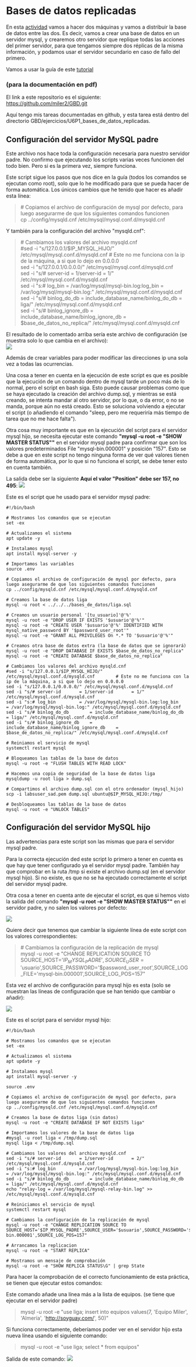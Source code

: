 # Bases de datos replicadas
En esta [actividad](https://educacionadistancia.juntadeandalucia.es/centros/almeria/mod/assign/view.php?id=411839) vamos a hacer dos máquinas y vamos a distribuir la base de datos entre las dos. Es decir, vamos a crear una base de datos en un servidor mysql, y crearemos otro servidor que replique todas las acciones del primer servidor, para que tengamos siempre dos réplicas de la misma información, y podamos usar el servidor secundario en caso de fallo del primero.

Vamos a usar la guía de este [tutorial](https://help.clouding.io/hc/es/articles/6416333071900-C%C3%B3mo-configurar-una-replicaci%C3%B3n-MySQL)

### (para la documentación en pdf)
El link a este repositorio es el siguiente:  
https://github.com/miler2/GBD.git

Aquí tengo mis tareas documentadas en github, y esta tarea está dentro del directorio GBD/ejercicios/U6P1_bases_de_datos_replicadas.

## **Configuración del servidor MySQL padre**
Este archivo nos hace toda la configuración necesaria para nuestro servidor padre. No confirmo que ejecutando los scripts varias veces funcionen del todo bien. Pero si es la primera vez, siempre funciona.

Este script sigue los pasos que nos dice en la guía (todos los comandos se ejecutan como root), solo que lo he modificado para que se pueda hacer de forma automática. Los únicos cambios que he tenido que hacer es añadir esta línea:

>\# Copiamos el archivo de configuración de mysql por defecto, para luego asegurarme de que los siguientes comandos funcionen  
>cp ../config/mysqld.cnf /etc/mysql/mysql.conf.d/mysqld.cnf

Y también para la configuración del archivo "mysqld.cnf":

>\# Cambiamos los valores del archivo mysqld.cnf  
>#sed -i "s/127.0.0.1/$IP_MYSQL_HIJO/" /etc/mysql/mysql.conf.d/mysqld.cnf        # Este no me funciona con la ip de la máquina, a si que lo dejo en 0.0.0.0  
>sed -i "s/127.0.0.1/0.0.0.0/" /etc/mysql/mysql.conf.d/mysqld.cnf  
>sed -i "s/# server-id		= 1/server-id		= 1/" /etc/mysql/mysql.conf.d/mysqld.cnf  
>sed -i "s:# log_bin			= /var/log/mysql/mysql-bin.log:log_bin			= /var/log/mysql/mysql-bin.log:" /etc/mysql/mysql.conf.d/mysqld.cnf  
>sed -i "s/# binlog_do_db		= include_database_name/binlog_do_db		= liga/" /etc/mysql/mysql.conf.d/mysqld.cnf  
>sed -i "s/# binlog_ignore_db	= include_database_name/binlog_ignore_db	= $base_de_datos_no_replica/" /etc/mysql/mysql.conf.d/mysqld.cnf

El resultado de lo comentado arriba sería este archivo de configuración (se muestra solo lo que cambia en el archivo):  
![](images/imagen1.png)

Además de crear variables para poder modificar las direcciones ip una sola vez a todas las ocurrencias.

Una cosa a tener en cuenta en la ejecución de este script es que es posible que la ejecución de un comando dentro de mysql tarde un poco más de lo normal, pero el script en bash siga. Esto puede causar problemas como que se haya ejecutado la creación del archivo dump.sql, y mientras se está creando, se intenta mandar al otro servidor, por lo que, o da error, o no se manda, porque aún no está creado. Esto se soluciona volviendo a ejecutar el script (o añadiendo el comando "sleep, pero me requeriría más tiempo de tarea que no me hace falta").

Otra cosa muy importante es que en la ejecución del script para el servidor mysql hijo, se necesita ejecutar este comando **"mysql -u root -e "SHOW MASTER STATUS""** en el servidor mysql padre para confirmar que son los valores predeterminados File "mysql-bin.000001" y posición "157". Esto se debe a que en este script no tengo ninguna forma de ver qué valores tienen de forma automática, por lo que si no funciona el script, se debe tener esto en cuenta también.

La salida debe ser la siguiente **Aquí el valor "Position" debe ser 157, no 495**:
![](images/imagen2.png)

Este es el script que he usado para el servidor mysql padre:
```
#!/bin/bash

# Mostramos los comandos que se ejecutan
set -ex

# Actualizamos el sistema
apt update -y

# Instalamos mysql
apt install mysql-server -y

# Importamos las variables
source .env

# Copiamos el archivo de configuración de mysql por defecto, para luego asegurarme de que los siguientes comandos funcionen
cp ../config/mysqld.cnf /etc/mysql/mysql.conf.d/mysqld.cnf

# Creamos la base de datos liga
mysql -u root < ../../../bases_de_datos/liga.sql

# Creamos un usuario personal '[tu_usuario]'@'%'
mysql -u root -e "DROP USER IF EXISTS '$usuario'@'%'"
mysql -u root -e "CREATE USER '$usuario'@'%' IDENTIFIED WITH mysql_native_password BY '$password_user_root'"
mysql -u root -e "GRANT ALL PRIVILEGES On *.* TO '$usuario'@'%'"

# Creamos otra base de datos extra (la base de datos que se ignorará)
mysql -u root -e "DROP DATABASE IF EXISTS $base_de_datos_no_replica"
mysql -u root -e "CREATE DATABASE $base_de_datos_no_replica"

# Cambiamos los valores del archivo mysqld.cnf
#sed -i "s/127.0.0.1/$IP_MYSQL_HIJO/" /etc/mysql/mysql.conf.d/mysqld.cnf        # Este no me funciona con la ip de la máquina, a si que lo dejo en 0.0.0.0
sed -i "s/127.0.0.1/0.0.0.0/" /etc/mysql/mysql.conf.d/mysqld.cnf
sed -i "s/# server-id		= 1/server-id		= 1/" /etc/mysql/mysql.conf.d/mysqld.cnf
sed -i "s:# log_bin			= /var/log/mysql/mysql-bin.log:log_bin			= /var/log/mysql/mysql-bin.log:" /etc/mysql/mysql.conf.d/mysqld.cnf
sed -i "s/# binlog_do_db		= include_database_name/binlog_do_db		= liga/" /etc/mysql/mysql.conf.d/mysqld.cnf
sed -i "s/# binlog_ignore_db	= include_database_name/binlog_ignore_db	= $base_de_datos_no_replica/" /etc/mysql/mysql.conf.d/mysqld.cnf

# Reiniamos el servicio de mysql
systemctl restart mysql

# Bloqueamos las tablas de la base de datos
mysql -u root -e "FLUSH TABLES WITH READ LOCK"

# Hacemos una copia de seguridad de la base de datos liga
mysqldump -u root liga > dump.sql

# Compartimos el archivo dump.sql con el otro ordenador (mysql_hijo)
scp -i labsuser_sad.pem dump.sql ubuntu@$IP_MYSQL_HIJO:/tmp/

# Desbloqueamos las tablas de la base de datos
mysql -u root -e "UNLOCK TABLES"
```

## **Configuración del servidor MySQL hijo**

Las advertencias para este script son las mismas que para el servidor mysql padre. 

Para la correcta ejecución ded este script lo primero a tener en cuenta es que hay que tener configurado ya el servidor mysql padre. También hay que comprobar en la ruta /tmp si existe el archivo dump.sql (en el servidor mysql hijo). Si no existe, es que no se ha ejecutado correctamente el script del servidor mysql padre.

Otra cosa a tener en cuenta ante de ejecutar el script, es que si hemos visto la salida del comando **"mysql -u root -e "SHOW MASTER STATUS""** en el servidor padre, y no salen los valores por defecto:

![](images/imagen2.png)

Quiere decir que tenemos que cambiar la siguiente línea de este script con los valores correspondientes:

>\# Cambiamos la configuración de la replicación de mysql  
>mysql -u root -e "CHANGE REPLICATION SOURCE TO SOURCE_HOST='$IP_MYSQL_PADRE',SOURCE_USER='$usuario',SOURCE_PASSWORD='$password_user_root',SOURCE_LOG_FILE='mysql-bin.000001',SOURCE_LOG_POS=157"

Esta vez el archivo de configuración para mysql hijo es esta (solo se muestran las líneas de configuración que se han tenido que cambiar o añadir):

![](images/imagen3.png)

Este es el script para el servidor mysql hijo:
```
#!/bin/bash

# Mostramos los comandos que se ejecutan
set -ex

# Actualizamos el sistema
apt update -y

# Instalamos mysql
apt install mysql-server -y

source .env

# Copiamos el archivo de configuración de mysql por defecto, para luego asegurarme de que los siguientes comandos funcionen
cp ../config/mysqld.cnf /etc/mysql/mysql.conf.d/mysqld.cnf

# Creamos la base de datos liga (sin datos)
mysql -u root -e "CREATE DATABASE IF NOT EXISTS liga"

# Importamos los valores de la base de datos liga
#mysql -u root liga < /tmp/dump.sql
mysql liga < /tmp/dump.sql

# Cambiamos los valores del archivo mysqld.cnf
sed -i "s/# server-id		= 1/server-id		= 2/" /etc/mysql/mysql.conf.d/mysqld.cnf
sed -i "s:# log_bin			= /var/log/mysql/mysql-bin.log:log_bin			= /var/log/mysql/mysql-bin.log:" /etc/mysql/mysql.conf.d/mysqld.cnf
sed -i "s/# binlog_do_db		= include_database_name/binlog_do_db		= liga/" /etc/mysql/mysql.conf.d/mysqld.cnf
echo "relay-log = /var/log/mysql/mysql-relay-bin.log" >> /etc/mysql/mysql.conf.d/mysqld.cnf

# Reiniciamos el servicio de mysql
systemctl restart mysql

# Cambiamos la configuración de la replicación de mysql
mysql -u root -e "CHANGE REPLICATION SOURCE TO SOURCE_HOST='$IP_MYSQL_PADRE',SOURCE_USER='$usuario',SOURCE_PASSWORD='$password_user_root',SOURCE_LOG_FILE='mysql-bin.000001',SOURCE_LOG_POS=157"

# Arrancamos la replicacion
mysql -u root -e "START REPLICA"

# Mostramos un mensaje de comprobación
mysql -u root -e "SHOW REPLICA STATUS\G" | grep State
```

Para hacer la comprobación de el correcto funcionamiento de esta práctica, se tienen que ejecutar estos comandos:

Este comando añade una línea más a la lista de equipos. (se tiene que ejecutar en el servidor padre)
>mysql -u root -e "use liga; insert into equipos values(7, 'Equipo Miler', 'Almería', 'http://soyguay.com/', 50)"


Si funciona correctamente, deberíamos poder ver en el servidor hijo esta nueva línea usando el siguiente comando:
>mysql -u root -e "use liga; select * from equipos"

Salida de este comando:
![](images/imagen4.png)
